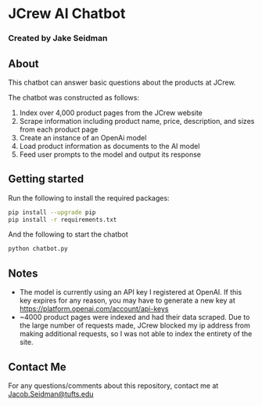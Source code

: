 # JCrew AI Chatbot

### Created by Jake Seidman

## About

This chatbot can answer basic questions about the products at JCrew.

The chatbot was constructed as follows:

1. Index over 4,000 product pages from the JCrew website
2. Scrape information including product name, price, description, and sizes from each product page
3. Create an instance of an OpenAi model
4. Load product information as documents to the AI model
5. Feed user prompts to the model and output its response

## Getting started
Run the following to install the required packages:
```bash
pip install --upgrade pip
pip install -r requirements.txt
```
And the following to start the chatbot
```bash
python chatbot.py
```

## Notes
- The model is currently using an API key I registered at OpenAI. If this key expires for any reason, you may have to generate a new key at https://platform.openai.com/account/api-keys
- ~4000 product pages were indexed and had their data scraped. Due to the large number of requests made, JCrew blocked my ip address from making additional requests, so I was not able to index the entirety of the site.



## Contact Me

For any questions/comments about this repository, contact me at Jacob.Seidman@tufts.edu
